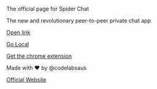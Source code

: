 The official page for Spider Chat



The new and revolutionary peer-to-peer private chat app






[Open link](https://codelabsaus.github.io/spider-chat)


[Go Local](https://github.com/weblabsaus/Spider-Chat/releases/latest)


[Get the chrome extension](https://drive.usercontent.google.com/download?id=1ECjEx1s0OgI_7NCAjmdsUcX4jIroa2By&export=download&authuser=0)




Made with ❤️ by @codelabsaus


[Official Website](https://sites.google.com/view/getspiderchat/home)
